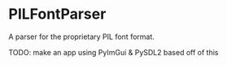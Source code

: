 # PILFontParser
A parser for the proprietary PIL font format.

TODO: make an app using PyImGui & PySDL2 based off of this

